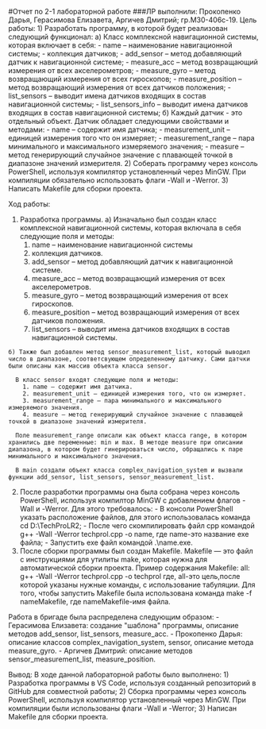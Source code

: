 #Отчет по 2-1 лабораторной работе
###ЛР выполнили: Прокопенко Дарья, Герасимова Елизавета, Аргичев Дмитрий; гр.М30-406с-19.
Цель работы:
    1) Разработать программу, в которой будет реализован следующий функционал:
      а) Класс комплексной навигационной системы, которая включает в себя:
        - name – наименование навигационной системы;
        - коллекция датчиков;
        - add_sensor – метод добавляющий датчик к навигационной системе;
        - measure_acc – метод возвращающий измерения от всех акселерометров;
        - measure_gyro – метод возвращающий измерения от всех гироскопов;
        - measure_position – метод возвращающий измерения от всех датчиков положения;
        - list_sensors – выводит имена датчиков входящих в состав навигационной системы;
        - list_sensors_info – выводит имена датчиков входящих в состав навигационной системы;
      б) Каждый датчик - это отдельный объект. Датчик обладает следующими свойствами и методами:
        - name – содержит имя датчика; 
        - measurement_unit – единицей измерения того что он измеряет;
        - measurement_range – пара минимального и максимального измеряемого значения;
        - measure – метод генерирующий случайное значение с плавающей точкой в диапазоне значений измерителя.
    2) Соберать программу через консоль PowerShell, используя компилятор установленный через MinGW. При компиляции обязательно использовать флаги -Wall и -Werror.
    3) Написать Makefile для сборки проекта.

  Ход работы: 
  1) Разработка программы.
    а) Изначально был создан класс комплексной навигационной системы, которая включала в себя следующие поля и методы:
      1. name – наименование навигационной системы
      2. коллекция датчиков.
      2. add_sensor – метод добавляющий датчик к навигационной системе.
      3. measure_acc – метод возвращающий измерения от всех акселерометров.
      4. measure_gyro – метод возвращающий измерения от всех гироскопов.
      5. measure_position – метод возвращающий измерения от всех датчиков положения.
      6. list_sensors – выводит имена датчиков входящих в состав навигационной системы.

    б) Также был добавлен метод sensor_measurement_list, который выводил число в диапазоне, соответсвующем определенному датчику. Сами датчки были описаны как массив объекта класса sensor.

      В класс sensor входят следующие поля и методы:
        1. name – содержит имя датчика.
        2. measurement_unit – единицей измерения того, что он измеряет.
        3. measurement_range – пара минимального и максимального измеряемого значения.
        4. measure – метод генерирующий случайное значение с плавающей точкой в диапазоне значений измерителя.

      Поле measurement_range описали как объект класса range, в котором хранились две переменные: min и max. В методе measure при описании диапазона, в котором будет гинерироваться число, обращались к паре минимального и максимального значения.
      
      В main создали объект класса complex_navigation_system и вызвали функции add_sensor, list_sensors, sensor_measurement_list.
  2) После разработки программы она была собрана через консоль PowerShell, используя компилтор MinGW c добавлением флагов -Wall и -Werror. Для этого требовалось:
    - В консоли PowerShell указать расположение файлов, для этого использовалась команда cd D:\TechProLR2;
    - После чего скомпилировать файл cpp командой g++ -Wall -Werror techprol.cpp -o name, где name-это название exe файла;
    - Запустить exe файл командой .\name.exe.
  3) После сборки программы был создан Makefile. 
    Makefile — это файл с инструкциями для утилиты make, которая нужна для автоматической сборки проекта.
    Пример содержания Makefile:
      all:
	      g++ -Wall -Werror techprol.cpp -o techprol
      где, all-это цель,после которой указаны нужные команды, с использование табуляции.
      Для того, чтобы запустить Makefile была использована команда make -f nameMakefile,
      где nameMakefile-имя файла.

  Работа в бригаде была распределена следующим образом: 
    - Герасимова Елизавета: создание "шаблона" программы, описание методов add_sensor, list_sensors, measure_acc.
    - Прокопенко Дарья: описание классов complex_navigation_system, sensor, описание метода measure_gyro.
    - Аргичев Дмитрий: описание методов sensor_measurement_list, measure_position.

  Вывод:
   В ходе данной лабораторной работы было выполнено:
    1) Разработка программы в VS Code, используя созданный репозиторий в GitHub для совместной работы;
    2) Сборка программы через консоль PowerShell, используя компилятор установленный через MinGW. При компиляции были использованы флаги -Wall и -Werror;
    3) Написан Makefile для сборки проекта.
